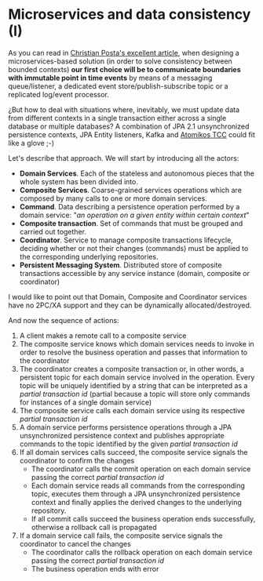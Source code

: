 # Microservices and data consistency (I)

As you can read in [Christian Posta's excellent article](http://blog.christianposta.com/microservices/the-hardest-part-about-microservices-data/), when designing a microservices-based solution (in order to solve consistency between bounded contexts) **our first choice will be to communicate boundaries with immutable point in time events** by means of a messaging queue/listener, a dedicated event store/publish-subscribe topic or a replicated log/event processor.

¿But how to deal with situations where, inevitably, we must update data from different contexts in a single transaction either across a single database or multiple databases? A combination of JPA 2.1 unsynchronized persistence contexts, JPA Entity listeners, Kafka and [Atomikos TCC](https://www.atomikos.com/Blog/TransactionManagementAPIForRESTTCC) could fit like a glove ;-) 

Let's describe that approach. We will start by introducing all the actors:

- **Domain Services**. Each of the stateless and autonomous pieces that the whole system has been divided into.
- **Composite Services**. Coarse-grained services operations which are composed by many calls to one or more domain services.
- **Command**. Data describing a persistence operation performed by a domain service: "*an operation on a given entity within certain context*"
- **Composite transaction**. Set of commands that must be grouped and carried out together.
- **Coordinator**. Service to manage composite transactions lifecycle, deciding whether or not their changes (commands) must be applied to the corresponding underlying repositories.
- **Persistent Messaging System**. Distributed store of composite transactions accessible by any service instance (domain, composite or coordinator)

I would like to point out that Domain, Composite and Coordinator services have no 2PC/XA support and they can be dynamically allocated/destroyed.



And now the sequence of actions:

1. A client makes a remote call to a composite service
2. The composite service knows which domain services needs to invoke in order to resolve the business operation and passes that information to the coordinator
3. The coordinator creates a composite transaction or, in other words, a persistent topic for each domain service involved in the operation. Every topic will be uniquely identified by a string that can be interpreted as a *partial transaction id* (partial because a topic will store only commands for instances of a single domain service)
4. The composite service calls each domain service using its respective *partial transaction id*
5. A domain service performs persistence operations through a JPA unsynchronized persistence context and publishes appropriate commands to the topic identified by the given *partial transaction id*
6. If all domain services calls succeed, the composite service signals the coordinator to confirm the changes
   - The coordinator calls the commit operation on each domain service passing the correct *partial transaction id*
   - Each domain service reads all commands from the corresponding topic, executes them through a JPA unsynchronized persistence context and finally applies the derived changes to the underlying repository.
   - If all commit calls succeed the business operation ends successfully, otherwise a rollback call is propagated
7. If a domain service call fails, the composite service signals the coordinator to cancel the changes
   - The coordinator calls the rollback operation on each domain service passing the correct *partial transaction id*
   - The business operation ends with error









 